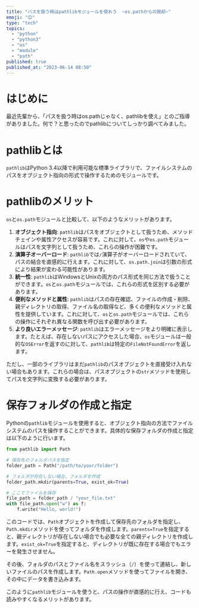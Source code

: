 ```yaml
---
title: "パスを扱う時はpathlibモジュールを使おう  ~os.pathからの脱却~"
emoji: "😊"
type: "tech"
topics:
  - "python"
  - "python3"
  - "os"
  - "module"
  - "path"
published: true
published_at: "2023-06-14 08:50"
---
```


# はじめに
最近先輩から、「パスを扱う時はos.pathじゃなく、pathlibを使え」とのご指導がありました。何で？と思ったのでpathlibについてしっかり調べてみました。

# pathlibとは
`pathlib`はPython 3.4以降で利用可能な標準ライブラリで、ファイルシステムのパスをオブジェクト指向の形式で操作するためのモジュールです。

# pathlibのメリット
`os`と`os.path`モジュールと比較して、以下のようなメリットがあります。

1. **オブジェクト指向**: `pathlib`はパスをオブジェクトとして扱うため、メソッドチェインや属性アクセスが容易です。これに対して、`os`や`os.path`モジュールはパスを文字列として扱うため、これらの操作が困難です。
2. **演算子オーバーロード**: `pathlib`では`/`演算子がオーバーロードされていて、パスの結合を直感的に行えます。これに対して、`os.path.join`は引数の形式により結果が変わる可能性があります。
3. **統一性**: `pathlib`はWindowsとUnixの両方のパス形式を同じ方法で扱うことができます。`os`と`os.path`モジュールでは、これらの形式を区別する必要があります。
4. **便利なメソッドと属性**: `pathlib`はパスの存在確認、ファイルの作成・削除、親ディレクトリの取得、ファイル名の取得など、多くの便利なメソッドと属性を提供しています。これに対して、`os`と`os.path`モジュールでは、これらの操作にそれぞれ異なる関数を呼び出す必要があります。
5. **より良いエラーメッセージ**: `pathlib`はエラーメッセージをより明確に表示します。たとえば、存在しないパスにアクセスした場合、`os`モジュールは一般的な`OSError`を返すのに対して、`pathlib`は特定の`FileNotFoundError`を返します。

ただし、一部のライブラリはまだ`pathlib`のパスオブジェクトを直接受け入れない場合もあります。これらの場合は、パスオブジェクトの`str`メソッドを使用してパスを文字列に変換する必要があります。

# 保存フォルダの作成と指定
Pythonの`pathlib`モジュールを使用すると、オブジェクト指向の方法でファイルシステムのパスを操作することができます。具体的な保存フォルダの作成と指定は以下のように行います。

```python
from pathlib import Path

# 保存先のフォルダパスを指定
folder_path = Path("/path/to/your/folder")

# フォルダが存在しない場合、フォルダを作成
folder_path.mkdir(parents=True, exist_ok=True)

# ここでファイルを保存
file_path = folder_path / "your_file.txt"
with file_path.open("w") as f:
    f.write("Hello, world!")
```

このコードでは、`Path`オブジェクトを作成して保存先のフォルダを指定し、`Path.mkdir`メソッドを使ってフォルダを作成します。`parents=True`を指定すると、親ディレクトリが存在しない場合でも必要な全ての親ディレクトリを作成します。`exist_ok=True`を指定すると、ディレクトリが既に存在する場合でもエラーを発生させません。

その後、フォルダのパスとファイル名をスラッシュ（`/`）を使って連結し、新しいファイルのパスを作成します。`Path.open`メソッドを使ってファイルを開き、その中にデータを書き込みます。

このように`pathlib`モジュールを使うと、パスの操作が直感的に行え、コードも読みやすくなるメリットがあります。